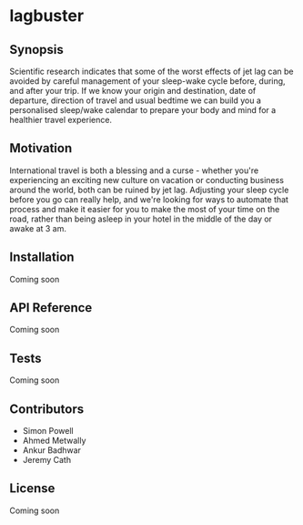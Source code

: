 # lagbuster

## Synopsis

Scientific research indicates that some of the worst effects of jet lag can be avoided by careful management of your sleep-wake cycle before, during, and after your trip. If we know your origin and destination, date of departure, direction of travel and usual bedtime we can build you a personalised sleep/wake calendar to prepare your body and mind for a healthier travel experience.

## Motivation

International travel is both a blessing and a curse - whether you're experiencing an exciting new culture on vacation or conducting business around the world, both can be ruined by jet lag. Adjusting your sleep cycle before you go can really help, and we're looking for ways to automate that process and make it easier for you to make the most of your time on the road, rather than being asleep in your hotel in the middle of the day or awake at 3 am. 

## Installation

Coming soon

## API Reference

Coming soon

## Tests

Coming soon

## Contributors

* Simon Powell
* Ahmed Metwally
* Ankur Badhwar
* Jeremy Cath

## License

Coming soon
